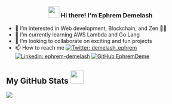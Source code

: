 <h3 align="center"><img src = "https://raw.githubusercontent.com/MartinHeinz/MartinHeinz/master/wave.gif" width = 30px> Hi there! I'm Ephrem Demelash</h3>


- 👀 I’m interested in Web development, Blockchain, and Zen 🧘‍♂️
- 🌱 I’m currently learning AWS Lambda and Go Lang
- 💞️ I’m looking to collaborate on exciting and fun projects
- 📫 How to reach me [![Twitter: demelash_ephrem](https://img.shields.io/badge/-Ephrem-informational?style=plastic&amp;labelColor=informational&amp;logo=Twitter&amp)](https://twitter.com/demelash_ephrem)
[![Linkedin: ephrem-demelash](https://img.shields.io/badge/Ephrem-Demelash-blue?style=plastic&amp;labelColor=blue&amp;logo=LinkedIn&amp;link=https://linkedin.com/in/ephrem-demelash)](https://www.linkedin.com/in/ephrem-demelash/)
[![GitHub EphremDeme](https://img.shields.io/github/followers/EPhremDeme?label=follow&style=social)](https://github.com/EPhremDeme)

## My GitHub Stats <img src = "https://i.pinimg.com/originals/65/c4/f4/65c4f452571be1261e9c623f7da488ac.gif" width = 35px>

<div>
  <img src="https://github-readme-stats.vercel.app/api?username=ephremdeme&show_icons=true&count_private=true&theme=dark" />
</div>



<!-- Proudly created with GPRM ( https://gprm.itsvg.in ) -->

<!---
ephremdeme/ephremdeme is a ✨ special ✨ repository because its `README.md` (this file) appears on your GitHub profile.
You can click the Preview link to take a look at your changes.
--->
